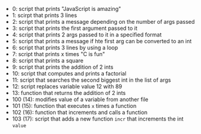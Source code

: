 - 0: script that prints "JavaScript is amazing"
- 1: scirpt that prints 3 lines
- 2: script that prints a message depending on the number of args passed
- 3: script that prints the first argument passed to it
- 4: script that prints 2 args passed to it in a specified format
- 5: script that prints a message if hte first arg can be converted to an int
- 6: script that prints 3 lines by using a loop
- 7: script that prints x times "C is fun"
- 8: script that prints a square
- 9: script that prints the addition of 2 ints
- 10: script that computes and prints a factorial
- 11: script that searches the second biggest int in the list of args
- 12: script replaces variable value 12 with 89
- 13: function that returns the addition of 2 ints
- 100 (14): modifies value of a variable from another file
- 101 (15): function that executes `x` times a function
- 102 (16): function that increments and calls a function
- 103 (17): script that adds a new function `incr` that increments the int `value`
